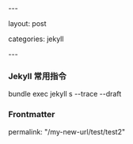 \---

layout: post

categories: jekyll

\---

### Jekyll 常用指令

bundle exec jekyll s --trace --draft

### Frontmatter

permalink: "/my-new-url/test/test2"